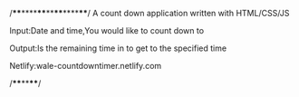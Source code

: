 /**\*\***\*\*\*\***\*\***\*\***\*\***\*\*\*\***\*\***/
A count down application written with HTML/CSS/JS

Input:Date and time,You would like to count down to

Output:Is the remaining time in to get to the specified time

Netlify:wale-countdowntimer.netlify.com

/**********\*\***********\*\***********\*\***********/
